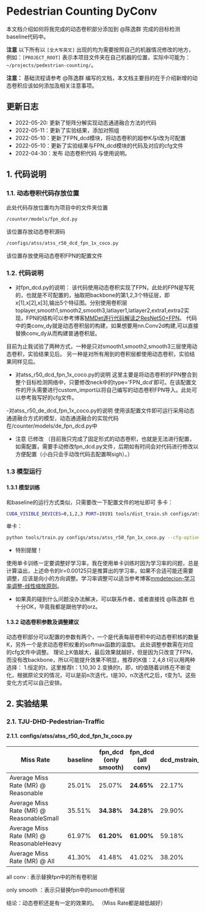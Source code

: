 
# Pedestrian Counting DyConv

本文档介绍如何将我完成的动态卷积部分添加到 @陈逸群 完成的目标检测baseline代码中。

**注意** 以下所有以 `[全大写英文]` 出现的均为需要按照自己的机器情况修改的地方，例如：`[PROJECT_ROOT]` 表示本项目文件夹在自己机器的位置，实际中可能为：`~/projects/pedestrian-counting/`。

**注意：** 基础流程请参考 @陈逸群 编写的文档，本文档主要目的在于介绍新增的动态卷积应该如何添加及相关注意事项。

## 更新日志
- 2022-05-20: 更新了矩阵分解实现动态通道融合方法的代码
- 2022-05-11：更新了实验结果，添加对照组
- 2022-05-10：更新了FPN_dcd模块，将动态卷积的超参K与t改为可配置
- 2022-05-10：更新了实验结果与FPN_dcd模块的代码及对应的cfg文件
- 2022-04-30：发布 动态卷积代码 与使用说明。

## 1. 代码说明

### 1.1. 动态卷积代码存放位置
此处代码存放位置均为项目中的文件夹位置

```bash
/counter/models/fpn_dcd.py
```
该位置存放动态卷积源码

```bash
/configs/atss/atss_r50_dcd_fpn_1x_coco.py
```
该位置存放使用动态卷积FPN的配置文件


### 1.2. 代码说明

- 对fpn_dcd.py的说明：
该代码使用动态卷积实现了FPN，此处的FPN是写死的，也就是不可配置的，抽取把backbone的第1,2,3个特征层，即x[1],x[2],x[3],输出5个特征图。分别使用卷积层toplayer,smooth1,smooth2,smooth3,latlayer1,latlayer2,extra1,extra2实现，FPN的结构可以参考博客[MMDet逐行代码解读之ResNet50+FPN](https://blog.csdn.net/wulele2/article/details/122703149)。
代码中的类conv_dy就是动态卷积层的构建，如果想要用nn.Conv2d构建,可以直接替换conv_dy从而构建普通卷积层。

目前为止我试验了两种方式，一种是只对smooth1,smooth2,smooth3三层使用动态卷积，实验结果见后。
另一种是对所有用到的卷积层都使用动态卷积，实验结果同样见后。

- 对atss_r50_dcd_fpn_1x_coco.py的说明
这里主要是将动态卷积的FPN整合到整个目标检测网络中，只要修改neck中的type='FPN_dcd'即可。在该配置文件的开头需要进行custom_import以将自己编写的动态卷积FPN导入。此处可以参考我写好的cfg文件。

-对atss_r50_de_dcd_fpn_1x_coco.py的说明
使用该配置文件即可运行采用动态通道融合方式的模型，动态通道融合的实现代码在/counter/models/de_fpn_dcd.py中

- 注意
已修改
（目前我只完成了固定形式的动态卷积，也就是无法进行配置，如需配置，需要手动修改fpn_dcd.py文件，后期如有时间会对代码进行修改以方便配置（小白只会手动改代码去配置啊sigh）。）

### 1.3 模型运行
#### 1.3.1 模型训练
和baseline的运行方式类似，只需要改一下配置文件的地址即可
多卡：
```bash
CUDA_VISIBLE_DEVICES=0,1,2,3 PORT=19191 tools/dist_train.sh configs/atss/atss_r50_dcd_fpn_1x_coco.py 4 --cfg-options "data.samples_per_gpu=4 optimizer.lr=0.005"
```
单卡：
```bash
python tools/train.py configs/atss/atss_r50_fpn_1x_coco.py --cfg-options "optimizer.lr=0.00125"
```
- 特别提醒！

使用单卡训练一定要调整好学习率，我在使用单卡训练时因为学习率的问题，总是计算溢出，上述命令的lr=0.00125只是推算出的学习率，如果不合适可能还需要调整，应该是向小的方向调整。学习率调整可以适当参考博客[mmdetecion-学习率调整-线性缩放原则](https://blog.csdn.net/qq_20793791/article/details/108399919)。

- 如果真的碰到什么问题没办法解决，可以联系作者，或者直接找 @陈逸群 也十分OK，毕竟我都是跟他学的orz。
#### 1.3.2 动态卷积参数及调整建议
动态卷积部分可以配置的参数有两个，一个是代表每层卷积中的动态卷积核的数量K，另外一个是求动态卷积权重的softmax函数的温度t。
此处调整参数需在对应的cfg文件中调整。
理论上K值越大，最后效果就越好，但是因为只改变了FPN，而没有改backbone，所以可能提升效果不明显，推荐的K值：2,4,8
t可以用两种选择：
1.恒定的t，这里推荐t：1,10,30
2.变换的t，即，t的值随着训练在不断变化，根据原论文的情况，可以是前n次迭代，t是30，n次迭代之后，t变为1。这些变化方式可以自己安排。

## 2. 实验结果

### 2.1. TJU-DHD-Pedestrian-Traffic 

#### 2.1.1. configs/atss/atss_r50_dcd_fpn_1x_coco.py

| Miss Rate                                  | baseline  | fpn_dcd<br>(only smooth)      | fpn_dcd<br>(all conv)|dcd_mstrain_x3|mstrain_x3|
|--------------------------------------------|-----------|--------------|---------------------------------------|--------------|----------|
| Average Miss Rate  (MR) @ Reasonable       |  25.01%   |    25.07%    |<b>24.65%|22.17%|23.03%|
| Average Miss Rate  (MR) @ ReasonableSmall  |  35.51%   |    <b>34.38%    |<b>34.28%|29.90%|30.34%|
| Average Miss Rate  (MR) @ ReasonableHeavy  |  61.97%   |    <b>61.20%    |<b>61.00%|59.18%|59.58%|
| Average Miss Rate  (MR) @ All              |  41.30%   |    41.48%    |41.02%|38.20%|38.79%|
 

all conv    : 表示替换fpn中的所有卷积层
 
only smooth ：表示只替换fpn中的smooth卷积层
 
结论：动态卷积还是有一定的效果的。
（Miss Rate都是越低越好）





